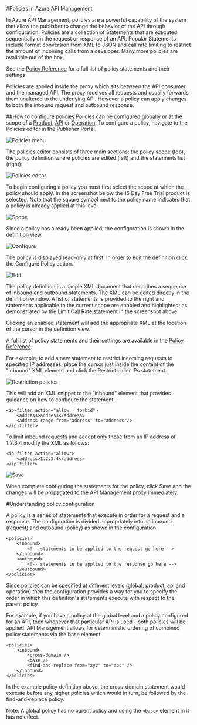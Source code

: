 <properties pageTitle="Policies in Azure API Management" metaKeywords="" description="Learn how to create, edit, and configure policies in API Management." metaCanonical="" services="api-management" documentationCenter="" title="" authors="steved0x" solutions="" manager="dwrede" editor=""/>

<tags ms.service="api-management" ms.workload="mobile" ms.tgt_pltfrm="na" ms.devlang="na" ms.topic="article" ms.date="11/18/2014" ms.author="sdanie" />


#Policies in Azure API Management

In Azure API Management, policies are a powerful capability of the system that allow the publisher to change the behavior of the API through configuration. Policies are a collection of Statements that are executed sequentially on the request or response of an API. Popular Statements include format conversion from XML to JSON and call rate limiting to restrict the amount of incoming calls from a developer. Many more policies are available out of the box.

See the [Policy Reference][] for a full list of policy statements and their settings.

Policies are applied inside the proxy which sits between the API consumer and the managed API. The proxy receives all requests and usually forwards them unaltered to the underlying API. However a policy can apply changes to both the inbound request and outbound response.

##How to configure policies
Policies can be configured globally or at the scope of a [Product][], [API][] or [Operation][]. To configure a policy, navigate to the Policies editor in the Publisher Portal.

![Policies menu][policies-menu]

The policies editor consists of three main sections: the policy scope (top), the policy definition where policies are edited (left) and the statements list (right):

![Policies editor][policies-editor]

To begin configuring a policy you must first select the scope at which the policy should apply. In the screenshot below the 15 Day Free Trial product is selected. Note that the square symbol next to the policy name indicates that a policy is already applied at this level.

![Scope][policies-scope]

Since a policy has already been applied, the configuration is shown in the definition view.

![Configure][policies-configure]

The policy is displayed read-only at first. In order to edit the definition click the Configure Policy action.

![Edit][policies-edit]

The policy definition is a simple XML document that describes a sequence of inbound and outbound statements. The XML can be edited directly in the definition window. A list of statements is provided to the right and statements applicable to the current scope are enabled and highlighted; as demonstrated by the Limit Call Rate statement in the screenshot above.

Clicking an enabled statement will add the appropriate XML at the location of the cursor in the definition view. 

A full list of policy statements and their settings are available in the [Policy Reference][].

For example, to add a new statement to restrict incoming requests to specified IP addresses, place the cursor just inside the content of the "inbound" XML element and click the Restrict caller IPs statement.

![Restriction policies][policies-restrict]

This will add an XML snippet to the "inbound" element that provides guidance on how to configure the statement.

	<ip-filter action="allow | forbid">
		<address>address</address>
		<address-range from="address" to="address"/>
	</ip-filter>

To limit inbound requests and accept only those from an IP address of 1.2.3.4 modify the XML as follows:

	<ip-filter action="allow">
		<address>1.2.3.4</address>
	</ip-filter>

![Save][policies-save]

When complete configuring the statements for the policy, click Save and the changes will be propagated to the API Management proxy immediately.

#Understanding policy configuration

A policy is a series of statements that execute in order for a request and a response. The configuration is divided appropriately into an inbound (request) and outbound (policy) as shown in the configuration.

	<policies>
		<inbound>
			<!-- statements to be applied to the request go here -->
		</inbound>
		<outbound>
			<!-- statements to be applied to the response go here -->
		</outbound>
	</policies>

Since policies can be specified at different levels (global, product, api and operation) then the configuration provides a way for you to specify the order in which this definition's statements execute with respect to the parent policy. 

For example, if you have a policy at the global level and a policy configured for an API, then whenever that particular API is used - both policies will be applied. API Management allows for deterministic ordering of combined policy statements via the base element. 

	<policies>
    	<inbound>
        	<cross-domain />
        	<base />
        	<find-and-replace from="xyz" to="abc" />
    	</inbound>
	</policies>

In the example policy definition above, the cross-domain statement would execute before any higher policies which would in turn, be followed by the find-and-replace policy.

Note: A global policy has no parent policy and using the `<base>` element in it has no effect. 

[Policy Reference]: ../api-management-policy-reference
[Product]: ../api-management-howto-add-products
[API]: ../api-management-howto-add-products/#add-apis 
[Operation]: ../api-management-howto-add-operations

[policies-menu]: ./media/api-management-howto-policies/api-management-policies-menu.png
[policies-editor]: ./media/api-management-howto-policies/api-management-policies-editor.png
[policies-scope]: ./media/api-management-howto-policies/api-management-policies-scope.png
[policies-configure]: ./media/api-management-howto-policies/api-management-policies-configure.png
[policies-edit]: ./media/api-management-howto-policies/api-management-policies-edit.png
[policies-restrict]: ./media/api-management-howto-policies/api-management-policies-restrict.png
[policies-save]: ./media/api-management-howto-policies/api-management-policies-save.png
